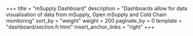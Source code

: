 +++
title = "mSupply Dashboard"
description = "Dashboards allow for data visualisation of data from mSupply, Open mSupply and Cold Chain monitoring"
sort_by = "weight"
weight = 200
paginate_by = 0
template = "dashboard/section.fr.html"
insert_anchor_links = "right"
+++
